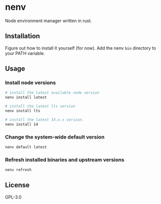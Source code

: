 # nenv

Node environment manager written in rust.


## Installation

Figure out how to install it yourself (for now).
Add the nenv `bin` directory to your PATH variable.

## Usage

### Install node versions

```sh
# install the latest available node version
nenv install latest

# install the latest lts version
nenv install lts

# install the latest 14.x.x version.
nenv install 14
```

### Change the system-wide default version

```sh
nenv default latest
```

### Refresh installed binaries and upstream versions

```sh
nenv refresh
```


## License

GPL-3.0